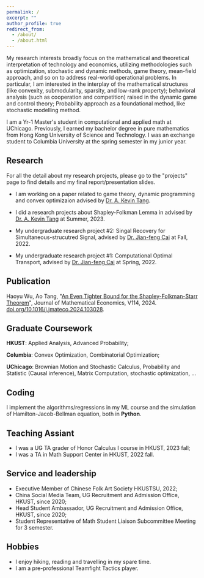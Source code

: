```yaml
---
permalink: /
excerpt: ""
author_profile: true
redirect_from: 
  - /about/
  - /about.html
---
```


My research interests broadly focus on the mathematical and theoretical interpretation of technology and economics, utilizing methodologies such as optimization, stochastic and dynamic methods, game theory, mean-field approach, and so on to address real-world operational problems. 
In particular, I am interested in the interplay of the mathematical structures (like convexity, submodularity, sparsity, and low-rank property); behavioral analysis (such as cooperation and competition) raised in the dynamic game and control theory; Probability approach as a foundational method, like stochastic modelling method.

I am a Yr-1 Master's student in computational and applied math at UChicago. Previously, I earned my bachelor degree in pure mathematics from Hong Kong University of Science and Technology. I was an exchange student to Columbia University at the spring semester in my junior year.

## Research

For all the detail about my research projects, please go to the "projects" page to find details and my final report/presentation slides.

- I am working on a paper related to game theory, dynamic programming and convex optimizaion advised by [Dr. A. Kevin Tang](https://www.ece.cornell.edu/faculty-directory/kevin-tang). 

- I did a research projects about Shapley-Folkman Lemma in advised by [Dr. A. Kevin Tang](https://www.ece.cornell.edu/faculty-directory/kevin-tang) at Summer, 2023.

- My undergraduate research project #2: Singal Recovery for Simultaneous-strucutred Signal, advised by [Dr. Jian-feng Cai](https://facultyprofiles.hkust.edu.hk/profiles.php?profile=jianfeng-cai-jfcai) at Fall, 2022.

- My undergraduate research project #1: Computational Optimal Transport, advised by [Dr. Jian-feng Cai](https://facultyprofiles.hkust.edu.hk/profiles.php?profile=jianfeng-cai-jfcai) at Spring, 2022.

## Publication

Haoyu Wu, Ao Tang, "[An Even Tighter Bound for the Shapley-Folkman-Starr Theorem](https://haoyuwu02.github.io/files/SFS.pdf)", Journal of Mathematical Economics, V114, 2024. [doi.org/10.1016/j.jmateco.2024.103028](https://doi.org/10.1016/j.jmateco.2024.103028).

## Graduate Coursework

**HKUST**: Applied Analysis, Advanced Probability;

**Columbia**: Convex Optimization, Combinatorial Optimization;

**UChicago**: Brownian Motion and Stochastic Calculus, Probability and Statistic (Causal inference), Matrix Computation, stochastic optimization, ...

## Coding

I implement the algorithms/regressions in my ML course and the simulation of Hamilton-Jacob-Bellman equation, both in **Python**.  

## Teaching Assiant

* I was a UG TA grader of Honor Calculus I course in HKUST, 2023 fall;
* I was a TA in Math Support Center in HKUST, 2022 fall.

## Service and leadership

* Executive Member of Chinese Folk Art Society HKUSTSU, 2022;
* China Social Media Team, UG Recruitment and Admission Office, HKUST, since 2020;
* Head Student Ambassador, UG Recruitment and Admission Office, HKUST, since 2020;
* Student Representative of Math Student Liaison Subcommittee Meeting for 3 semester.

## Hobbies

* I enjoy hiking, reading and travelling in my spare time.
* I am a pre-professional Teamfight Tactics player.
<!-- ## Working Project

- Ideal Position of the Voting Problem in Game Theory. "[Progress_Report](./files/Voting_Working.pdf)", "[Presentation_Beamer](./files/Progress_Voting_Beamer.pdf)".

## Previous Projects

- "[Error Esitmation via a Refined Shapley-Folkman Lemma](./files/SF.pdf)", "[Slides](./files/3900_Beamer.pdf)". 
- Maximization of Submodular Function
- Signal Recovering, "[Project Report](./files/Signal_Recovering_Final_Report.pdf)", "[Presentation_Beamer](./files/Signal_Recovering_Beamer.pdf)".
- Computational Optimal Transport, "[Project Report](./files/Optimal_Transport_Report.pdf)", "[Presentation Beamer](./files/Optimal_Transport_Presentation_Beamer.pdf)".
- Flow Geometry "[Project Report](./files/Flow_Geometry_Report.pdf)". -->